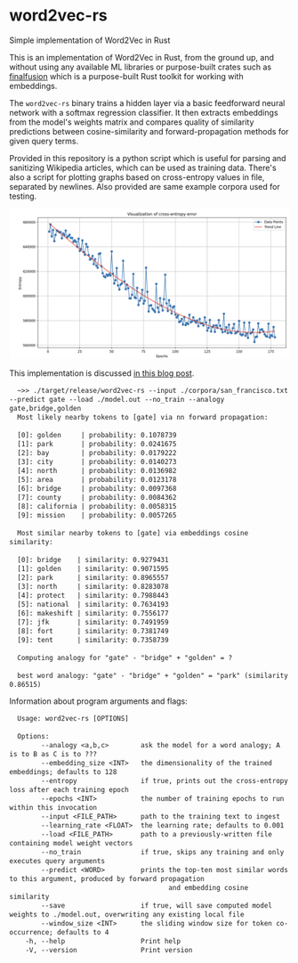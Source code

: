 # word2vec-rs
Simple implementation of Word2Vec in Rust

This is an implementation of Word2Vec in Rust, from the ground up, and without using any available ML libraries or purpose-built crates such as [finalfusion](https://docs.rs/finalfusion/latest/finalfusion/) which is a purpose-built Rust toolkit for working with embeddings.

The `word2vec-rs` binary trains a hidden layer via a basic feedforward neural network with a softmax regression classifier. It then extracts embeddings from the model's weights matrix and compares quality of similarity predictions between cosine-similarity and forward-propagation methods for given query terms.

Provided in this repository is a python script which is useful for parsing and sanitizing Wikipedia articles, which can be used as training data. There's also a script for plotting graphs based on cross-entropy values in file, separated by newlines. Also provided are same example corpora used for testing. 

![Cross-entropy loss visualization from 175 training epochs](https://github.com/mikecvet/word2vec-rs/blob/master/static/entropy.png)

This implementation is discussed [in this blog post](https://mikecvet.medium.com/word2vec-embeddings-from-the-ground-up-for-the-ml-adjacent-8d8c484e7cb5#f0d8).

```
  ~>> ./target/release/word2vec-rs --input ./corpora/san_francisco.txt --predict gate --load ./model.out --no_train --analogy gate,bridge,golden
  Most likely nearby tokens to [gate] via nn forward propagation:

  [0]: golden     | probability: 0.1078739
  [1]: park       | probability: 0.0241675
  [2]: bay        | probability: 0.0179222
  [3]: city       | probability: 0.0140273
  [4]: north      | probability: 0.0136982
  [5]: area       | probability: 0.0123178
  [6]: bridge     | probability: 0.0097368
  [7]: county     | probability: 0.0084362
  [8]: california | probability: 0.0058315
  [9]: mission    | probability: 0.0057265

  Most similar nearby tokens to [gate] via embeddings cosine similarity:

  [0]: bridge    | similarity: 0.9279431
  [1]: golden    | similarity: 0.9071595
  [2]: park      | similarity: 0.8965557
  [3]: north     | similarity: 0.8283078
  [4]: protect	 | similarity: 0.7988443
  [5]: national  | similarity: 0.7634193
  [6]: makeshift | similarity: 0.7556177
  [7]: jfk       | similarity: 0.7491959
  [8]: fort      | similarity: 0.7381749
  [9]: tent      | similarity: 0.7358739

  Computing analogy for "gate" - "bridge" + "golden" = ?

  best word analogy: "gate" - "bridge" + "golden" = "park" (similarity 0.86515)
```

Information about program arguments and flags:

```
  Usage: word2vec-rs [OPTIONS]

  Options:
        --analogy <a,b,c>        ask the model for a word analogy; A is to B as C is to ???
        --embedding_size <INT>   the dimensionality of the trained embeddings; defaults to 128
        --entropy                if true, prints out the cross-entropy loss after each training epoch
        --epochs <INT>           the number of training epochs to run within this invocation
        --input <FILE_PATH>      path to the training text to ingest
        --learning_rate <FLOAT>  the learning rate; defaults to 0.001
        --load <FILE_PATH>       path to a previously-written file containing model weight vectors
        --no_train               if true, skips any training and only executes query arguments
        --predict <WORD>         prints the top-ten most similar words to this argument, produced by forward propagation 
                                        and embedding cosine similarity
        --save                   if true, will save computed model weights to ./model.out, overwriting any existing local file
        --window_size <INT>      the sliding window size for token co-occurrence; defaults to 4
    -h, --help                   Print help
    -V, --version                Print version  
```
